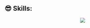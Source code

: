 ## :sunglasses: Skills:

<p align="center">
  <a href="https://skillicons.dev">
    <img src="https://skillicons.dev/icons?i=vim,git,kubernetes,docker" />
  </a>
</p>

<!--
**r2d2pl/r2d2pl** is a ✨ _special_ ✨ repository because its `README.md` (this file) appears on your GitHub profile.

Here are some ideas to get you started:

- 🔭 I’m currently working on ...
- 🌱 I’m currently learning ...
- 👯 I’m looking to collaborate on ...
- 🤔 I’m looking for help with ...
- 💬 Ask me about ...
- 📫 How to reach me: ...
- 😄 Pronouns: ...
- ⚡ Fun fact: ...
-->
